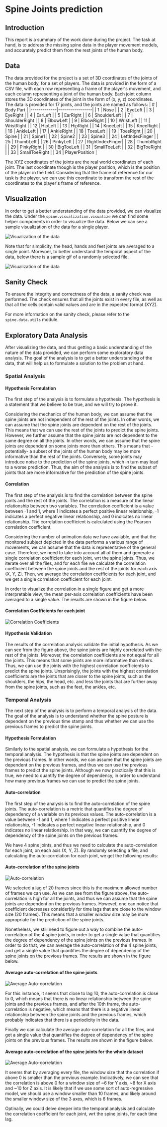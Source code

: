
# Spine Joints prediction

## Introduction

This report is a summary of the work done during the project. The task at hand, is to address the missing spine data in the player movement models, and accurately predict them from the rest joints of the human body.

## Data

The data provided for the project is a set of 3D coordinates of the joints of the human body, for a set of players. The data is provided in the form of a CSV file, with each row representing a frame of the player's movement, and each column representing a joint of the human body. Each joint column stores the 3D coordinates of the joint in the form of (x, y, z) coordinates. The data is provided for 17 joints, and the joints are named as follows:
| # | Body Part       |
|-------------|-----------------|
| 1           | Nose            |
| 2           | EyeLeft         |
| 3           | EyeRight        |
| 4           | EarLeft         |
| 5           | EarRight        |
| 6           | ShoulderLeft    |
| 7           | ShoulderRight   |
| 8           | ElbowLeft       |
| 9           | ElbowRight      |
| 10          | WristLeft       |
| 11          | WristRight      |
| 12          | HipLeft         |
| 13          | HipRight        |
| 14          | KneeLeft        |
| 15          | KneeRight       |
| 16          | AnkleLeft       |
| 17          | AnkleRight      |
| 18          | ToesLeft        |
| 19          | ToesRight       |
| 20          | Spine           |
| 21          | Spine1          |
| 22          | Spine2          |
| 23          | Spine3          |
| 24          | LeftIndexFinger |
| 25          | ThumbLeft       |
| 26          | PinkyLeft       |
| 27          | RightIndexFinger|
| 28          | ThumbRight      |
| 29          | PinkyRight      |
| 30          | BigToeLeft      |
| 31          | SmallToeLeft    |
| 32          | BigToeRight     |
| 33          | SmallToeRight   |
| 34          | PlayerPosition  |


The XYZ coordinates of the joints are the real world coordinates of each joint. The last coordinate though is the player position, which is the position of the player in the field. Considering that the frame of reference for our task is the player, we can use this coordinate to transform the rest of the coordinates to the player's frame of reference.

## Visualization

In order to get a better understanding of the data provided, we can visualize the data. Under the `spine.visualization.visualize` we can find some helper components in order to visualize the data. Below we can see a sample visualization of the data for a single player.

![Visualization of the data](./figures/frame_0.png)

Note that for simplicity, the head, hands and feet joints are averaged to a single point.
Morevoer, to better understand the temporal aspect of the data, below there is a sample gif of a randomly selected file.

![Visualization of the data](./figures/video.gif)

## Sanity Check

To ensure the integrity and correctness of the data, a sanity check was performed. The check ensures that all the joints exist in every file, as well as that all the cells contain valid values and are in the expected format (XYZ).

For more information on the sanity check, please refer to the `spine.data.utils` module.

## Exploratory Data Analysis

After visualizing the data, and thus getting a basic understanding of the nature of the data provided, we can perform some exploratory data analysis. The goal of the analysis is to get a better understanding of the data, that will help us to formulate a solution to the problem at hand.

### Spatial Analysis

#### Hypothesis Formulation

The first step of the analysis is to formulate a hypothesis. The hypothesis is a statement that we believe to be true, and we will try to prove it.
<p>
Considering the mechanics of the human body, we can assume that the spine joints are not independent of the rest of the joints. In other words, we can assume that the spine joints are dependent on the rest of the joints. This means that we can use the rest of the joints to predict the spine joints. However, we further assume that the spine joints are not dependent to the same degree on all the joints. In other words, we can assume that the spine joints are dependent on some joints more than others. This means that -potentially- a subset of the joints of the human body may be more informative than the rest of the joints. Conversely, some joints may introduce noise to the prediction of the spine joints, which in turn may lead to a worse prediction. Thus, the aim of the analysis is to find the subset of joints that are more informative for the prediction of the spine joints.
</p>

#### Correlation

The first step of the analysis is to find the correlation between the spine joints and the rest of the joints. The correlation is a measure of the linear relationship between two variables. The correlation coefficient is a value between -1 and 1, where 1 indicates a perfect positive linear relationship, -1 indicates a perfect negative linear relationship, and 0 indicates no linear relationship. The correlation coefficient is calculated using the Pearson correlation coefficient.

Considering the number of animation data we have available, and that the monitored subject depicted in the data performs a various range of movements, we can assume that the data is representative of the general case. Therefore, we need to take into account all of them and generate a single correlation coefficient for each joint, wrt the spine joints. Thus, we iterate over all the files, and for each file we calculate the correlation coefficient between the spine joints and the rest of the joints for each axis (X, Y, Z). Then, we average the correlation coefficients for each joint, and we get a single correlation coefficient for each joint.

<p>
In order to visualize the correlation in a single figure and get a more interpretable view, the mean per-axis correlation coefficients have been averaged to a single value. The results are shown in the figure below.
</p>


<div class="subplot-container">
    <div class="subplot">
        <h4>Correlation Coefficients for each joint</h4>
        <img src="./figures/bar_plot.png" alt="Correlation Coefficients">
    </div>
</div>


<p>
</p>

#### Hypothesis Validation

The results of the correlation analysis validate the initial hypothesis. As we can see from the figure above, the spine joints are highly correlated with the rest of the joints. Moreover, the correlation coefficients are not equal for all the joints. This means that some joints are more informative than others. Thus, we can use the joints with the highest correlation coefficients to predict the spine joints. Unsprisingly, the joints with the highest correlation coefficients are the joints that are closer to the spine joints, such as the shoulders, the hips, the head, etc. and less the joints that are further away from the spine joints, such as the feet, the ankles, etc.


### Temporal Analysis

The next step of the analysis is to perform a temporal analysis of the data. The goal of the analysis is to understand whether the spine posture is dependent on the previous time stamp and thus whether we can use the previous frames to predict the spine joints.

#### Hypothesis Formulation

Similarly to the spatial analysis, we can formulate a hypothesis for the temporal analysis. The hypothesis is that the spine joints are dependent on the previous frames. In other words, we can assume that the spine joints are dependent on the previous frames, and thus we can use the previous frames to predict the spine joints. Although we now practically that this is true, we need to quantify the degree of dependency, in order to understand how many previous frames we can use to predict the spine joints.

#### Auto-correlation

The first step of the analysis is to find the auto-correlation of the spine joints. The auto-correlation is a metric that quantifies the degree of dependency of a variable on its previous values. The auto-correlation is a value between -1 and 1, where 1 indicates a perfect positive linear relationship, -1 indicates a perfect negative linear relationship, and 0 indicates no linear relationship. In that way, we can quantify the degree of dependency of the spine joints on the previous frames.

We have 4 spine joints, and thus we need to calculate the auto-correlation for each joint, on each axis (X, Y, Z). By randomly selecting a file, and calculating the auto-correlation for each joint, we get the following results:


<div class="subplot-container">
    <div class="subplot">
        <h4>Auto-correlation of the spine joints</h4>
        <img src="./figures/autocorrelation.png" alt="Auto-correlation">
    </div>
</div>


We selected a lag of 20 frames since this is the maximum allowed number of frames we can use. As we can see from the figure above, the auto-correlation is high for all the joints, and thus we can assume that the spine joints are dependent on the previous frames. Howevef, one can notice that coefficient decreases considerbly for time lags that are close to the window size (20 frames). This means that a smaller window size may be more appropriate for the prediction of the spine joints.

Nonetheless, we still need to figure out a way to combine the auto-correlation of the 4 spine joints, in order to get a single value that quantifies the degree of dependency of the spine joints on the previous frames. In order to do that, we can average the auto-correlation of the 4 spine joints, and get a single value that quantifies the degree of dependency of the spine joints on the previous frames. The results are shown in the figure below.

<div class="subplot-container">
    <div class="subplot">
        <h4>Average auto-correlation of the spine joints</h4>
        <img src="./figures/single_average_autocorrelation.png" alt="Average Auto-correlation">
</div>
</div>

For this instance, it seems that close to lag 10, the auto-correlation is close to 0, which means that there is no linear relationship between the spine joints and the previous frames, and after the 10th frame, the auto-correlation is negative, which means that there is a negative linear relationship between the spine joints and the previous frames, which probably indicates that there is a periodicity in the data.

Finally we can calculate the average auto-correlation for all the files, and get a single value that quantifies the degree of dependency of the spine joints on the previous frames. The results are shown in the figure below.

<div class="subplot-container">
    <div class="subplot">
        <h4>Average auto-correlation of the spine joints for the whole dataset</h4>
        <img src="./figures/global_autocorrelation.png" alt="Average Auto-correlation">
</div>
</div>

It seems that by averaging every file, the window size that the correlation if above 0 is smaller than the previous example. Indicatively, we can see that the correlation is above 0 for a window size of ~6 for Y axis, ~8 for X axis and ~10 for Z axis. It is likely that if we use some sort of auto-regressive model, we should use a window smaller than 10 frames, and likely around the smaller window size of the 3 axes, which is 6 frames.


<p>
Optinally, we could delve deeper into the temporal analysis and calculate the correlation coefficient for each joint, wrt the spine joints, for each time lag.
</p>
